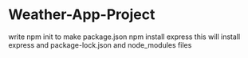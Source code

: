 # Weather-App-Project
write npm init to make package.json
npm install express this will install express and package-lock.json and node_modules files
